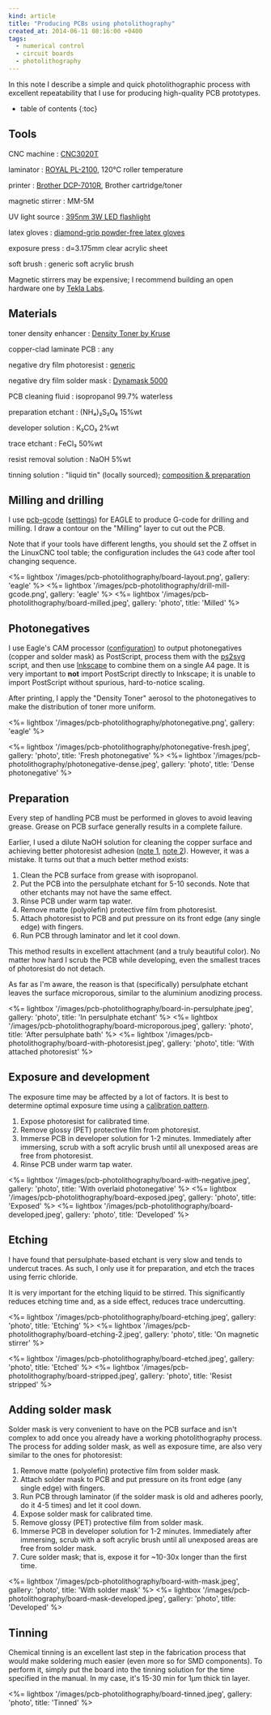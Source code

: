 ```yaml
---
kind: article
title: "Producing PCBs using photolithography"
created_at: 2014-06-11 08:16:00 +0400
tags:
  - numerical control
  - circuit boards
  - photolithography
---
```


In this note I describe a simple and quick photolithographic process with excellent repeatability that I use for producing high-quality PCB prototypes.

<!-- more -->

* table of contents
{:toc}

Tools
-----

CNC machine
: [CNC3020T](http://www.freezepage.com/1395478161OWYSYNBZGX)

laminator
: [ROYAL PL-2100](https://web.archive.org/web/20150407055114/http://www.royalsupplies.com/Laminators/PL-2100-Laminator.html), 120°C roller temperature

printer
: [Brother DCP-7010R](http://www.brother.ru/g3.cfm/s_page/92250/s_level/39720/s_product/DCP7010R), Brother cartridge/toner

magnetic stirrer
: MM-5M

UV light source
: [395nm 3W LED flashlight](http://amazon.com/gp/product/B001RJQR3M)

latex gloves
: [diamond-grip powder-free latex gloves](https://archive.today/Qbyx2)

exposure press
: d=3.175mm clear acrylic sheet

soft brush
: generic soft acrylic brush

Magnetic stirrers may be expensive; I recommend building an open hardware one by [Tekla Labs](http://guides.teklalabs.org/Guide/Magnetic+Stirrer/6).

Materials
---------

toner density enhancer
: [Density Toner by Kruse](http://www.kruseonline.com/eng/prodotti/density-toner)

copper-clad laminate PCB
: any

negative dry film photoresist
: [generic](https://archive.today/6g18h)

negative dry film solder mask
: [Dynamask 5000](https://archive.today/68oyH)

PCB cleaning fluid
: isopropanol 99.7% waterless

preparation etchant
: (NH₄)₂S₂O₈ 15%wt

developer solution
: K₂CO₃ 2%wt

trace etchant
: FeCl₃ 50%wt

resist removal solution
: NaOH 5%wt

tinning solution
: "liquid tin" (locally sourced); [composition & preparation](http://books.google.co.uk/books?id=m8sJBIMtETgC&pg=PA318&lpg=PA318)

Milling and drilling
--------------------

I use [pcb-gcode](http://www.pcbgcode.org/) ([settings](/files/pcb-photolithography/pcb-gcode-settings.tbz2)) for EAGLE to produce G-code for drilling and milling. I draw a contour on the "Milling" layer to cut out the PCB.

Note that if your tools have different lengths, you should set the Z offset in the LinuxCNC tool table; the configuration includes the `G43` code after tool changing sequence.

<%= lightbox '/images/pcb-photolithography/board-layout.png', gallery: 'eagle' %>
<%= lightbox '/images/pcb-photolithography/drill-mill-gcode.png', gallery: 'eagle' %>
<%= lightbox '/images/pcb-photolithography/board-milled.jpeg', gallery: 'photo', title: 'Milled' %>

Photonegatives
--------------

I use Eagle's CAM processor ([configuration](/files/pcb-photolithography/eagle.cam)) to output photonegatives (copper and solder mask) as PostScript, process them with the [ps2svg](/files/pcb-photolithography/ps2svg) script, and then use [Inkscape](http://inkscape.org) to combine them on a single A4 page. It is very important to **not** import PostScript directly to Inkscape; it is unable to import PostScript without spurious, hard-to-notice scaling.

After printing, I apply the "Density Toner" aerosol to the photonegatives to make the distribution of toner more uniform.

<%= lightbox '/images/pcb-photolithography/photonegative.png', gallery: 'eagle' %>

<%= lightbox '/images/pcb-photolithography/photonegative-fresh.jpeg', gallery: 'photo', title: 'Fresh photonegative' %>
<%= lightbox '/images/pcb-photolithography/photonegative-dense.jpeg', gallery: 'photo', title: 'Dense photonegative' %>

Preparation
-----------

Every step of handling PCB must be performed in gloves to avoid leaving grease. Grease on PCB surface generally results in a complete failure.

Earlier, I used a dilute NaOH solution for cleaning the copper surface and achieving better photoresist adhesion ([note 1](/notes/2014-02-16/optimizing-for-best-photoresist-adhesion/), [note 2](/notes/2014-02-24/on-water-break-test/)). However, it was a mistake. It turns out that a much better method exists:

 1. Clean the PCB surface from grease with isopropanol.
 2. Put the PCB into the persulphate etchant for 5-10 seconds. Note that other etchants may not have the same effect.
 3. Rinse PCB under warm tap water.
 4. Remove matte (polyolefin) protective film from photoresist.
 5. Attach photoresist to PCB and put pressure on its front edge (any single edge) with fingers.
 6. Run PCB through laminator and let it cool down.

This method results in excellent attachment (and a truly beautiful color). No matter how hard I scrub the PCB while developing, even the smallest traces of photoresist do not detach.

As far as I'm aware, the reason is that (specifically) persulphate etchant leaves the surface microporous, similar to the aluminium anodizing process.

<%= lightbox '/images/pcb-photolithography/board-in-persulphate.jpeg', gallery: 'photo', title: 'In persulphate etchant' %>
<%= lightbox '/images/pcb-photolithography/board-microporous.jpeg', gallery: 'photo', title: 'After persulphate bath' %>
<%= lightbox '/images/pcb-photolithography/board-with-photoresist.jpeg', gallery: 'photo', title: 'With attached photoresist' %>

Exposure and development
------------------------

The exposure time may be affected by a lot of factors. It is best to determine optimal exposure time using a [calibration pattern](/notes/2014-02-13/negative-photoresist-calibration-mask/).

 1. Expose photoresist for calibrated time.
 2. Remove glossy (PET) protective film from photoresist.
 3. Immerse PCB in developer solution for 1-2 minutes. Immediately after immersing, scrub with a soft acrylic brush until all unexposed areas are free from photoresist.
 4. Rinse PCB under warm tap water.

<%= lightbox '/images/pcb-photolithography/board-with-negative.jpeg', gallery: 'photo', title: 'With overlaid photonegative' %>
<%= lightbox '/images/pcb-photolithography/board-exposed.jpeg', gallery: 'photo', title: 'Exposed' %>
<%= lightbox '/images/pcb-photolithography/board-developed.jpeg', gallery: 'photo', title: 'Developed' %>

Etching
-------

I have found that persulphate-based etchant is very slow and tends to undercut traces. As such, I only use it for preparation, and etch the traces using ferric chloride.

It is very important for the etching liquid to be stirred. This significantly reduces etching time and, as a side effect, reduces trace undercutting.

<%= lightbox '/images/pcb-photolithography/board-etching.jpeg', gallery: 'photo', title: 'Etching' %>
<%= lightbox '/images/pcb-photolithography/board-etching-2.jpeg', gallery: 'photo', title: 'On magnetic stirrer' %>

<%= lightbox '/images/pcb-photolithography/board-etched.jpeg', gallery: 'photo', title: 'Etched' %>
<%= lightbox '/images/pcb-photolithography/board-stripped.jpeg', gallery: 'photo', title: 'Resist stripped' %>

Adding solder mask
------------------

Solder mask is very convenient to have on the PCB surface and isn't complex to add once you already have a working photolithography process. The process for adding solder mask, as well as exposure time, are also very similar to the ones for photoresist:

1. Remove matte (polyolefin) protective film from solder mask.
2. Attach solder mask to PCB and put pressure on its front edge (any single edge) with fingers.
3. Run PCB through laminator (if the solder mask is old and adheres poorly, do it 4-5 times) and let it cool down.
4. Expose solder mask for calibrated time.
5. Remove glossy (PET) protective film from solder mask.
6. Immerse PCB in developer solution for 1-2 minutes. Immediately after immersing, scrub with a soft acrylic brush until all unexposed areas are free from solder mask.
7. Cure solder mask; that is, expose it for ~10-30x longer than the first time.

<%= lightbox '/images/pcb-photolithography/board-with-mask.jpeg', gallery: 'photo', title: 'With solder mask' %>
<%= lightbox '/images/pcb-photolithography/board-mask-developed.jpeg', gallery: 'photo', title: 'Developed' %>

Tinning
-------

Chemical tinning is an excellent last step in the fabrication process that would make soldering much easier (even more so for SMD components). To perform it, simply put the board into the tinning solution for the time specified in the manual. In my case, it's 15-30 min for 1µm thick tin layer.

<%= lightbox '/images/pcb-photolithography/board-tinned.jpeg', gallery: 'photo', title: 'Tinned' %>
